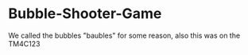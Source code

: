 # Bubble-Shooter-Game
We called the bubbles "baubles" for some reason, also this was on the TM4C123
